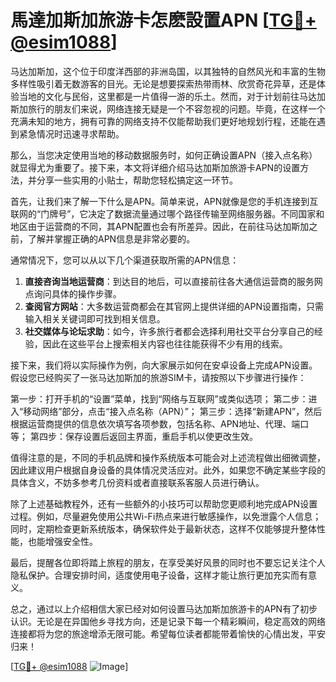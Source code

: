 # 馬達加斯加旅游卡怎麽設置APN [[TG💪+ @esim1088](https://t.me/s/esim1088)]

马达加斯加，这个位于印度洋西部的非洲岛国，以其独特的自然风光和丰富的生物多样性吸引着无数游客的目光。无论是想要探索热带雨林、欣赏奇花异草，还是体验当地的文化与民俗，这里都是一片值得一游的乐土。然而，对于计划前往马达加斯加旅行的朋友们来说，网络连接无疑是一个不容忽视的问题。毕竟，在这样一个充满未知的地方，拥有可靠的网络支持不仅能帮助我们更好地规划行程，还能在遇到紧急情况时迅速寻求帮助。

那么，当您决定使用当地的移动数据服务时，如何正确设置APN（接入点名称）就显得尤为重要了。接下来，本文将详细介绍马达加斯加旅游卡APN的设置方法，并分享一些实用的小贴士，帮助您轻松搞定这一环节。

首先，让我们来了解一下什么是APN。简单来说，APN就像是您的手机连接到互联网的“门牌号”，它决定了数据流量通过哪个路径传输至网络服务器。不同国家和地区由于运营商的不同，其APN配置也会有所差异。因此，在前往马达加斯加之前，了解并掌握正确的APN信息是非常必要的。

通常情况下，您可以从以下几个渠道获取所需的APN信息：
1. **直接咨询当地运营商**：到达目的地后，可以直接前往各大通信运营商的服务网点询问具体的操作步骤。
2. **查阅官方网站**：大多数运营商都会在其官网上提供详细的APN设置指南，只需输入相关关键词即可找到相关信息。
3. **社交媒体与论坛求助**：如今，许多旅行者都会选择利用社交平台分享自己的经验，因此在这些平台上搜索相关内容也往往能获得不少有用的线索。

接下来，我们将以实际操作为例，向大家展示如何在安卓设备上完成APN设置。假设您已经购买了一张马达加斯加的旅游SIM卡，请按照以下步骤进行操作：

第一步：打开手机的“设置”菜单，找到“网络与互联网”或类似选项；
第二步：进入“移动网络”部分，点击“接入点名称（APN）”；
第三步：选择“新建APN”，然后根据运营商提供的信息依次填写各项参数，包括名称、APN地址、代理、端口等；
第四步：保存设置后返回主界面，重启手机以使更改生效。

值得注意的是，不同的手机品牌和操作系统版本可能会对上述流程做出细微调整，因此建议用户根据自身设备的具体情况灵活应对。此外，如果您不确定某些字段的具体含义，不妨多参考几份资料或者直接联系客服人员进行确认。

除了上述基础教程外，还有一些额外的小技巧可以帮助您更顺利地完成APN设置过程。例如，尽量避免使用公共Wi-Fi热点来进行敏感操作，以免泄露个人信息；同时，定期检查更新系统版本，确保软件处于最新状态，这样不仅能够提升整体性能，也能增强安全性。

最后，提醒各位即将踏上旅程的朋友，在享受美好风景的同时也不要忘记关注个人隐私保护。合理安排时间，适度使用电子设备，这样才能让旅行更加充实而有意义。

总之，通过以上介绍相信大家已经对如何设置马达加斯加旅游卡的APN有了初步认识。无论是在异国他乡寻找方向，还是记录下每一个精彩瞬间，稳定高效的网络连接都将为您的旅途增添无限可能。希望每位读者都能带着愉快的心情出发，平安归来！

[[TG💪+ @esim1088](https://t.me/s/esim1088) ![Image](https://i.postimg.cc/4NQfJmqS/Snipaste-2025-05-13-00-14-12.png)]